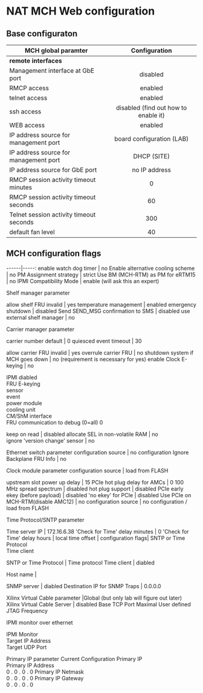 # NAT MCH Web configuration

## Base configuraton
MCH global paramter | Configuration
------|:-----:|
**remote interfaces**|
Management interface at GbE port | disabled
RMCP access | enabled
telnet access | enabled
ssh access | disabled (find out how to enable it)
WEB access | enabled 
IP address source for management port | board configuration (LAB)
IP address source for management port | DHCP (SITE)
IP address source for GbE port | no IP address
RMCP session activity timeout minutes | 0
RMCP session activity timeout seconds | 60
Telnet session activity timeout seconds | 300
default fan level | 40

## MCH configuration flags

------|-----:
enable watch dog timer | no
Enable alternative cooling scheme | no
PM Assignment strategy | strict
Use BM (MCH-RTM) as PM for eRTM15 | no
IPMI Compatibility Mode | enable (will ask this an expert)


Shelf manager parameter

allow shelf FRU invalid | yes
temperature management	| enabled
emergency shutdown | disabled
Send SEND_MSG confirmation to SMS | disabled
use external shelf manager | no

Carrier manager parameter

carrier number default | 0
quiesced event timeout | 30

allow carrier FRU invalid | yes
overrule carrier FRU | no
shutdown system if MCH goes down | no (requirement is necessary for yes)
enable Clock E-keying | no 


IPMI diabled	
FRU	
E-keying	
sensor	
event	
power module	
cooling unit	
CM/ShM interface	
FRU communication to debug (0=all)	 0

keep on read	| disabled
allocate SEL in non-volatile RAM | no	
ignore 'version change' sensor | no

Ethernet switch parameter
configuration source	| no configuration
Ignore Backplane FRU Info | no

Clock module parameter
configuration source | load from FLASH


upstream slot power up delay |	15 
PCIe hot plug delay for AMCs |	0 
100 MHz spread spectrum	 | disabled
hot plug support	| disabled 
PCIe early ekey (before payload) | disabled	
'no ekey' for PCIe	 | disabled 
Use PCIe on MCH-RTM(disable AMC12) | no
configuration source | no configuration / load from FLASH


Time Protocol/SNTP parameter

Time server IP	| 172.16.6.38 
'Check for Time' delay minutes	| 0
'Check for Time' delay hours |
local time offset | 
configuration flags|
SNTP or Time Protocol	
Time client

SNTP or Time Protocol	| Time protocol
Time client | diabled

Host name | 

SNMP server	| diabled
Destination IP for SNMP Traps | 0.0.0.0





Xilinx Virtual Cable parameter |Global (but only lab will figure out later)
Xilinx Virtual Cable Server | disabled
Base TCP Port
Maximal User defined JTAG Frequency  


IPMI monitor over ethernet

IPMI Monitor	
Target IP Address	
Target UDP Port


Primary IP parameter	Current Configuration
Primary IP	
Primary IP Address	
0 .  0 .  0 . 0
Primary IP Netmask	
0 .  0 .  0 . 0
Primary IP Gateway	
0 .  0 .  0 . 0

```
